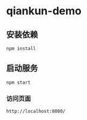 # qiankun-demo

## 安装依赖
```
npm install
```

## 启动服务
```
npm start
```

### 访问页面
```
http://localhost:8080/
```
